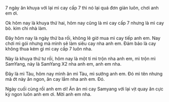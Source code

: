 7 ngày ăn khuya với lại mì cay cấp 7 thì nó lại quá đơn giản luôn, chơi anh em ơi. 

Ok hôm nay là khuya thứ hai, hôm nay cũng là mì cay cấp 7 nhưng là mì cay bò. kim chi nhà làm.

Đây hôm nay là ngày thứ ba rồi, không lẽ giờ mua mì cay tiếp anh em. Nay chơi mì gói nhưng mà mình sẽ làm siêu cay nha anh em. Đảm bảo là cay không thua kém gì mì cay cấp 7 luôn nha.

Này là khuya thứ tư rồi, hôm nay là một tí mì trộn nha anh em, mì trộn mì SamYang, này là SamYang X2 nha anh em, anh em nha.

Đây là mì Tàu, hôm nay mình ăn mì Tàu, mì sướng anh em. Đó mì tên nhưng mà ớt này ăn ngon, ăn cay lắm nha anh em. Đó.

Ngày cuối cùng rồi anh em ơi! Ăn ăn mì cay Samyang với lại vịt quay ăn cực kỳ ngon luôn anh em ơi. Mời anh em nha.